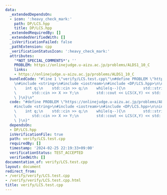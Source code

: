 ```yaml
---
data:
  _extendedDependsOn:
  - icon: ':heavy_check_mark:'
    path: DP/LCS.hpp
    title: DP/LCS.hpp
  _extendedRequiredBy: []
  _extendedVerifiedWith: []
  _isVerificationFailed: false
  _pathExtension: cpp
  _verificationStatusIcon: ':heavy_check_mark:'
  attributes:
    '*NOT_SPECIAL_COMMENTS*': ''
    PROBLEM: https://onlinejudge.u-aizu.ac.jp/problems/ALDS1_10_C
    links:
    - https://onlinejudge.u-aizu.ac.jp/problems/ALDS1_10_C
  bundledCode: "#line 1 \"verify/LCS.test.cpp\"\n#define PROBLEM \"https://onlinejudge.u-aizu.ac.jp/problems/ALDS1_10_C\"\
    \n#include <string>\n#include <iostream>\n#include <DP/LCS.hpp>\n\nint main(){\n\
    \    int q;\n    std::cin >> q;\n    while(q--){\n        std::string X,Y;\n \
    \       std::cin >> X >> Y;\n        std::cout << LCS(X,Y) << std::endl;\n   \
    \ }\n}\n"
  code: "#define PROBLEM \"https://onlinejudge.u-aizu.ac.jp/problems/ALDS1_10_C\"\n\
    #include <string>\n#include <iostream>\n#include <DP/LCS.hpp>\n\nint main(){\n\
    \    int q;\n    std::cin >> q;\n    while(q--){\n        std::string X,Y;\n \
    \       std::cin >> X >> Y;\n        std::cout << LCS(X,Y) << std::endl;\n   \
    \ }\n}"
  dependsOn:
  - DP/LCS.hpp
  isVerificationFile: true
  path: verify/LCS.test.cpp
  requiredBy: []
  timestamp: '2024-02-25 22:19:33+09:00'
  verificationStatus: TEST_ACCEPTED
  verifiedWith: []
documentation_of: verify/LCS.test.cpp
layout: document
redirect_from:
- /verify/verify/LCS.test.cpp
- /verify/verify/LCS.test.cpp.html
title: verify/LCS.test.cpp
---
```

